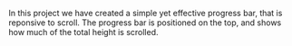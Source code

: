 In this project we have created a simple yet effective progress bar, that is reponsive to scroll. The progress bar is positioned on the top, and shows how much of the total height is scrolled.
